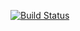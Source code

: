 [![Build Status](https://travis-ci.org/maurepass/pytest_travis.svg?branch=master)](https://travis-ci.org/maurepass/pytest_travis)